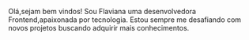 Olá,sejam bem vindos!
  Sou Flaviana uma desenvolvedora Frontend,apaixonada por tecnologia.
  Estou sempre me desafiando com novos projetos buscando adquirir mais conhecimentos.
  


